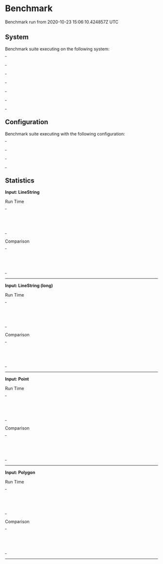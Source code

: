 
# Benchmark

Benchmark run from 2020-10-23 15:06:10.424857Z UTC

## System

Benchmark suite executing on the following system:

<table style="width: 1%">
  <tr>
    <th style="width: 1%; white-space: nowrap">Operating System</th>
    <td>macOS</td>
  </tr><tr>
    <th style="white-space: nowrap">CPU Information</th>
    <td style="white-space: nowrap">Intel(R) Core(TM) i7-4770HQ CPU @ 2.20GHz</td>
  </tr><tr>
    <th style="white-space: nowrap">Number of Available Cores</th>
    <td style="white-space: nowrap">8</td>
  </tr><tr>
    <th style="white-space: nowrap">Available Memory</th>
    <td style="white-space: nowrap">16 GB</td>
  </tr><tr>
    <th style="white-space: nowrap">Elixir Version</th>
    <td style="white-space: nowrap">1.11.1</td>
  </tr><tr>
    <th style="white-space: nowrap">Erlang Version</th>
    <td style="white-space: nowrap">23.1.1</td>
  </tr>
</table>

## Configuration

Benchmark suite executing with the following configuration:

<table style="width: 1%">
  <tr>
    <th style="width: 1%">:time</th>
    <td style="white-space: nowrap">10 s</td>
  </tr><tr>
    <th>:parallel</th>
    <td style="white-space: nowrap">1</td>
  </tr><tr>
    <th>:warmup</th>
    <td style="white-space: nowrap">2 s</td>
  </tr>
</table>

## Statistics




__Input: LineString__

Run Time

<table style="width: 1%">
  <tr>
    <th>Name</th>
    <th style="text-align: right">IPS</th>
    <th style="text-align: right">Average</th>
    <th style="text-align: right">Devitation</th>
    <th style="text-align: right">Median</th>
    <th style="text-align: right">99th&nbsp;%</th>
  </tr>

  <tr>
    <td style="white-space: nowrap">geometry</td>
    <td style="white-space: nowrap; text-align: right">102.12 K</td>
    <td style="white-space: nowrap; text-align: right">9.79 μs</td>
    <td style="white-space: nowrap; text-align: right">±299.21%</td>
    <td style="white-space: nowrap; text-align: right">7.97 μs</td>
    <td style="white-space: nowrap; text-align: right">19.97 μs</td>
  </tr>

  <tr>
    <td style="white-space: nowrap">geo</td>
    <td style="white-space: nowrap; text-align: right">78.55 K</td>
    <td style="white-space: nowrap; text-align: right">12.73 μs</td>
    <td style="white-space: nowrap; text-align: right">±1756.38%</td>
    <td style="white-space: nowrap; text-align: right">10.97 μs</td>
    <td style="white-space: nowrap; text-align: right">23.97 μs</td>
  </tr>

</table>


Comparison

<table style="width: 1%">
  <tr>
    <th>Name</th>
    <th style="text-align: right">IPS</th>
    <th style="text-align: right">Slower</th>
  <tr>
    <td style="white-space: nowrap">geometry</td>
    <td style="white-space: nowrap;text-align: right">102.12 K</td>
    <td>&nbsp;</td>
  </tr>

  <tr>
    <td style="white-space: nowrap">geo</td>
    <td style="white-space: nowrap; text-align: right">78.55 K</td>
    <td style="white-space: nowrap; text-align: right">1.3x</td>
  </tr>

</table>



<hr/>


__Input: LineString (long)__

Run Time

<table style="width: 1%">
  <tr>
    <th>Name</th>
    <th style="text-align: right">IPS</th>
    <th style="text-align: right">Average</th>
    <th style="text-align: right">Devitation</th>
    <th style="text-align: right">Median</th>
    <th style="text-align: right">99th&nbsp;%</th>
  </tr>

  <tr>
    <td style="white-space: nowrap">geometry</td>
    <td style="white-space: nowrap; text-align: right">407.32</td>
    <td style="white-space: nowrap; text-align: right">2.46 ms</td>
    <td style="white-space: nowrap; text-align: right">±7.15%</td>
    <td style="white-space: nowrap; text-align: right">2.41 ms</td>
    <td style="white-space: nowrap; text-align: right">3.08 ms</td>
  </tr>

  <tr>
    <td style="white-space: nowrap">geo</td>
    <td style="white-space: nowrap; text-align: right">343.51</td>
    <td style="white-space: nowrap; text-align: right">2.91 ms</td>
    <td style="white-space: nowrap; text-align: right">±5.62%</td>
    <td style="white-space: nowrap; text-align: right">2.89 ms</td>
    <td style="white-space: nowrap; text-align: right">3.46 ms</td>
  </tr>

</table>


Comparison

<table style="width: 1%">
  <tr>
    <th>Name</th>
    <th style="text-align: right">IPS</th>
    <th style="text-align: right">Slower</th>
  <tr>
    <td style="white-space: nowrap">geometry</td>
    <td style="white-space: nowrap;text-align: right">407.32</td>
    <td>&nbsp;</td>
  </tr>

  <tr>
    <td style="white-space: nowrap">geo</td>
    <td style="white-space: nowrap; text-align: right">343.51</td>
    <td style="white-space: nowrap; text-align: right">1.19x</td>
  </tr>

</table>



<hr/>


__Input: Point__

Run Time

<table style="width: 1%">
  <tr>
    <th>Name</th>
    <th style="text-align: right">IPS</th>
    <th style="text-align: right">Average</th>
    <th style="text-align: right">Devitation</th>
    <th style="text-align: right">Median</th>
    <th style="text-align: right">99th&nbsp;%</th>
  </tr>

  <tr>
    <td style="white-space: nowrap">geometry</td>
    <td style="white-space: nowrap; text-align: right">293.88 K</td>
    <td style="white-space: nowrap; text-align: right">3.40 μs</td>
    <td style="white-space: nowrap; text-align: right">±998.62%</td>
    <td style="white-space: nowrap; text-align: right">2.97 μs</td>
    <td style="white-space: nowrap; text-align: right">5.97 μs</td>
  </tr>

  <tr>
    <td style="white-space: nowrap">geo</td>
    <td style="white-space: nowrap; text-align: right">212.26 K</td>
    <td style="white-space: nowrap; text-align: right">4.71 μs</td>
    <td style="white-space: nowrap; text-align: right">±548.64%</td>
    <td style="white-space: nowrap; text-align: right">3.97 μs</td>
    <td style="white-space: nowrap; text-align: right">10.97 μs</td>
  </tr>

</table>


Comparison

<table style="width: 1%">
  <tr>
    <th>Name</th>
    <th style="text-align: right">IPS</th>
    <th style="text-align: right">Slower</th>
  <tr>
    <td style="white-space: nowrap">geometry</td>
    <td style="white-space: nowrap;text-align: right">293.88 K</td>
    <td>&nbsp;</td>
  </tr>

  <tr>
    <td style="white-space: nowrap">geo</td>
    <td style="white-space: nowrap; text-align: right">212.26 K</td>
    <td style="white-space: nowrap; text-align: right">1.38x</td>
  </tr>

</table>



<hr/>


__Input: Polygon__

Run Time

<table style="width: 1%">
  <tr>
    <th>Name</th>
    <th style="text-align: right">IPS</th>
    <th style="text-align: right">Average</th>
    <th style="text-align: right">Devitation</th>
    <th style="text-align: right">Median</th>
    <th style="text-align: right">99th&nbsp;%</th>
  </tr>

  <tr>
    <td style="white-space: nowrap">geometry</td>
    <td style="white-space: nowrap; text-align: right">36.30 K</td>
    <td style="white-space: nowrap; text-align: right">27.55 μs</td>
    <td style="white-space: nowrap; text-align: right">±126.39%</td>
    <td style="white-space: nowrap; text-align: right">22.97 μs</td>
    <td style="white-space: nowrap; text-align: right">190.65 μs</td>
  </tr>

  <tr>
    <td style="white-space: nowrap">geo</td>
    <td style="white-space: nowrap; text-align: right">31.32 K</td>
    <td style="white-space: nowrap; text-align: right">31.93 μs</td>
    <td style="white-space: nowrap; text-align: right">±36.29%</td>
    <td style="white-space: nowrap; text-align: right">29.97 μs</td>
    <td style="white-space: nowrap; text-align: right">55.97 μs</td>
  </tr>

</table>


Comparison

<table style="width: 1%">
  <tr>
    <th>Name</th>
    <th style="text-align: right">IPS</th>
    <th style="text-align: right">Slower</th>
  <tr>
    <td style="white-space: nowrap">geometry</td>
    <td style="white-space: nowrap;text-align: right">36.30 K</td>
    <td>&nbsp;</td>
  </tr>

  <tr>
    <td style="white-space: nowrap">geo</td>
    <td style="white-space: nowrap; text-align: right">31.32 K</td>
    <td style="white-space: nowrap; text-align: right">1.16x</td>
  </tr>

</table>



<hr/>


